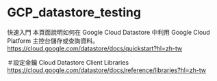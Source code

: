 # GCP_datastore_testing

  快速入門
  本頁面說明如何在 Google Cloud Datastore 中利用 Google Cloud Platform 主控台儲存或查詢資料。
  https://cloud.google.com/datastore/docs/quickstart?hl=zh-tw


  ＃設定金鑰
  Cloud Datastore Client Libraries
  https://cloud.google.com/datastore/docs/reference/libraries?hl=zh-tw
